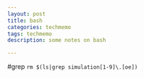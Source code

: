 ```yaml
---
layout: post
title: bash
categories: techmemo
tags: techmemo
description: some notes on bash 

---
```

#grep
`rm $(ls|grep simulation[1-9]\.[oe])`